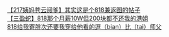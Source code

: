 [【217姨妈苍云阅爹】其实这是个818兼返图的帖子](http://tieba.baidu.com/p/3591545014?see_lz=1&pn=)   
[【三盈蛇】818那个月薪10W但200块都不还我的港姐](http://tieba.baidu.com/p/3591313829?see_lz=1&pn=)   
[818给我寄胖次还要我穿给他看的逗（bian）比（tai）师父](http://tieba.baidu.com/p/3590997936?see_lz=1&pn=)   
